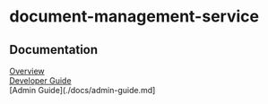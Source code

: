 # document-management-service  

## Documentation   
[Overview](./docs/overview.md)   
[Developer Guide](./docs/developer-guide.md)  
[Admin Guide](./docs/admin-guide.md]  
